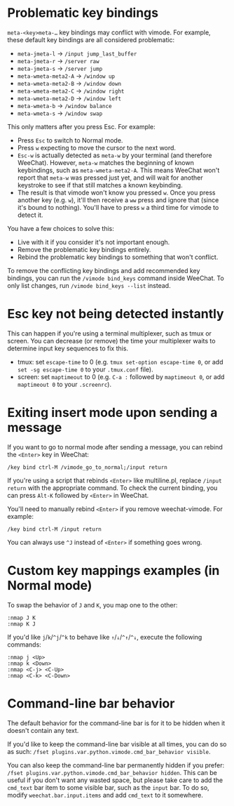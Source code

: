 # Problematic key bindings
`meta-<key>meta-…` key bindings may conflict with vimode. For example, these
default key bindings are all considered problematic:

* `meta-jmeta-l` -> `/input jump_last_buffer`
* `meta-jmeta-r` -> `/server raw`
* `meta-jmeta-s` -> `/server jump`
* `meta-wmeta-meta2-A` -> `/window up`
* `meta-wmeta-meta2-B` -> `/window down`
* `meta-wmeta-meta2-C` -> `/window right`
* `meta-wmeta-meta2-D` -> `/window left`
* `meta-wmeta-b` -> `/window balance`
* `meta-wmeta-s` -> `/window swap`

This only matters after you press Esc. For example:

* Press `Esc` to switch to Normal mode.
* Press `w` expecting to move the cursor to the next word.
* `Esc-w` is actually detected as `meta-w` by your terminal (and therefore
WeeChat). However, `meta-w` matches the beginning of known keybindings, such
as `meta-wmeta-meta2-A`. This means WeeChat won't report that `meta-w` was
pressed just yet, and will wait for another keystroke to see if that still
matches a known keybinding.
* The result is that vimode won't know you pressed `w`. Once you press another
key (e.g. `w`), it'll then receive a `ww` press and ignore that (since it's
bound to nothing). You'll have to press `w` a third time for vimode to detect
it.

You have a few choices to solve this:

* Live with it if you consider it's not important enough.
* Remove the problematic key bindings entirely.
* Rebind the problematic key bindings to something that won't conflict.

To remove the conflicting key bindings and add recommended key bindings,
you can run the `/vimode bind_keys` command inside WeeChat. To only list
changes, run `/vimode bind_keys --list` instead.

# Esc key not being detected instantly
This can happen if you're using a terminal multiplexer, such as tmux or screen.
You can decrease (or remove) the time your multiplexer waits to determine
input key sequences to fix this.

* tmux: set `escape-time` to 0 (e.g. `tmux set-option escape-time 0`, or add
`set -sg escape-time 0` to your `.tmux.conf` file).
* screen: set `maptimeout` to 0 (e.g. `C-a :` followed by `maptimeout 0`, or
add `maptimeout 0` to your `.screenrc`).

# Exiting insert mode upon sending a message

If you want to go to normal mode after sending a message, you can rebind the
`<Enter>` key in WeeChat:

    /key bind ctrl-M /vimode_go_to_normal;/input return

If you're using a script that rebinds `<Enter>` like multiline.pl, replace
`/input return` with the appropriate command. To check the current binding,
you can press `Alt-K` followed by `<Enter>` in WeeChat.

You'll need to manually rebind `<Enter>` if you remove weechat-vimode. For
example:

    /key bind ctrl-M /input return

You can always use `^J` instead of `<Enter>` if something goes wrong.

# Custom key mappings examples (in Normal mode)

To swap the behavior of `J` and `K`, you map one to the other:
```
:nmap J K
:nmap K J
```

If you'd like `j`/`k`/`^j`/`^k` to behave like `↑`/`↓`/`^↑`/`^↓`, execute the
following commands:
```
:nmap j <Up>
:nmap k <Down>
:nmap <C-j> <C-Up>
:nmap <C-k> <C-Down>
```

# Command-line bar behavior

The default behavior for the command-line bar is for it to be hidden when it
doesn't contain any text.

If you'd like to keep the command-line bar visible at all times, you can do so
as such: `/fset plugins.var.python.vimode.cmd_bar_behavior visible`.

You can also keep the command-line bar permanently hidden if you prefer: `/fset
plugins.var.python.vimode.cmd_bar_behavior hidden`. This can be useful if you
don't want any wasted space, but please take care to add the `cmd_text` bar
item to some visible bar, such as the `input` bar. To do so, modify
`weechat.bar.input.items` and add `cmd_text` to it somewhere.

